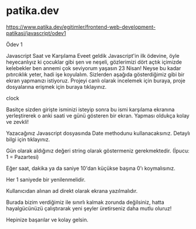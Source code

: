 # patika.dev

https://www.patika.dev/egitimler/frontend-web-development-patikasi/javascript/odev1


Ödev 1



Javascript Saat ve Karşılama
Eveet geldik Javascript'in ilk ödevine, öyle heyecanlıyız ki çocuklar gibi şen ve neşeli, gözlerimizi dört açtık içimizde kelebekler ben annemi çok seviyorum yaşasın 23 Nisan! Neyse bu kadar pıtırcıklık yeter, hadi işe koyulalım. Sizlerden aşağıda gösterdiğimiz gibi bir ekran yapmanızı istiyoruz. Projeyi canlı olarak incelemek için buraya, proje dosyalarına erişmek için buraya tıklayınız.

clock

Basitçe sizden girişte isminizi isteyip sonra bu ismi karşılama ekranına yerleştirerek o anki saati ve günü gösteren bir ekran. Yapması oldukça kolay ve zevkli!

Yazacağınız Javascript dosyasında Date methodunu kullanacaksınız. Detaylı bilgi için tıklayınız.

Gün olarak aldığınız değeri string olarak göstermeniz gerekmektedir. (İpucu: 1 = Pazartesi)

Eğer saat, dakika ya da saniye 10'dan küçükse başına 0'ı koymalısınız.

Her 1 saniyede bir yenilenmelidir.

Kullanıcıdan alınan ad direkt olarak ekrana yazılmalıdır.

Burada bizim verdiğimiz ile sınırlı kalmak zorunda değilsiniz, hatta hayalgücünüzü çalıştırarak yeni şeyler üretirseniz daha mutlu oluruz!

Hepinize başarılar ve kolay gelsin.
